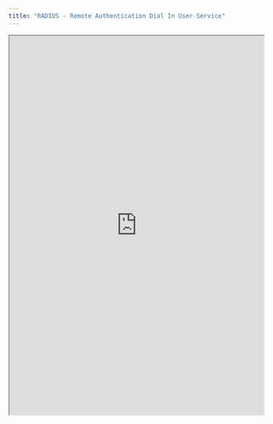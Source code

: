 ```yaml
---
title: "RADIUS - Remote Authentication Dial In User Service"
---
```



<iframe height="750" width="100%" src="https://ewelton.github.io/ktest/wiki.html#RADIUS%20-%20Remote%20Authentication%20Dial%20In%20User%20Service"></iframe>
